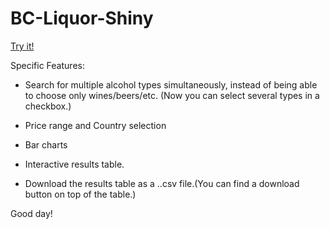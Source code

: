 # BC-Liquor-Shiny

[Try it!](https://yukirang.shinyapps.io/bcl-08/)


Specific Features:

* Search for multiple alcohol types simultaneously, instead of being able to choose only wines/beers/etc. (Now you can select several types in a checkbox.)

* Price range and Country selection

* Bar charts

* Interactive results table.

* Download the results table as a ..csv file.(You can find a download button on top of the table.)


Good day!


